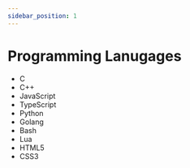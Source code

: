 ```yaml
---
sidebar_position: 1
---
```


# Programming Lanugages

- C
- C++
- JavaScript
- TypeScript
- Python
- Golang
- Bash
- Lua
- HTML5
- CSS3

